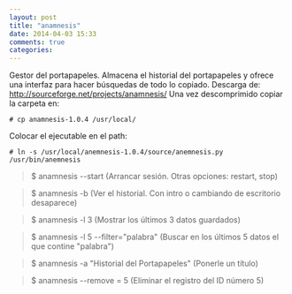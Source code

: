 ```yaml
---
layout: post
title: "anamnesis"
date: 2014-04-03 15:33
comments: true
categories: 
---
```

Gestor del portapapeles. Almacena el historial del portapapeles y ofrece una interfaz para hacer búsquedas de todo lo copiado. Descarga de: <http://sourceforge.net/projects/anamnesis/> Una	vez descomprimido copiar la carpeta en:

    # cp anamnesis-1.0.4 /usr/local/

Colocar	el ejecutable en el path:

    # ln -s	/usr/local/anemnesis-1.0.4/source/anemnesis.py /usr/bin/anemnesis

>$ anamnesis --start (Arrancar sesión. Otras opciones: restart, stop)

>$ anamnesis -b (Ver el historial. Con intro o cambiando de escritorio desaparece)

>$ anamnesis -l 3 (Mostrar los últimos 3 datos guardados)

>$ anamnesis -l 5 --filter="palabra" (Buscar en los últimos 5 datos el que contine "palabra")

>$ anamnesis -a "Historial del Portapapeles" (Ponerle un título)

>$ anamnesis --remove = 5 (Eliminar el registro del ID número 5)

